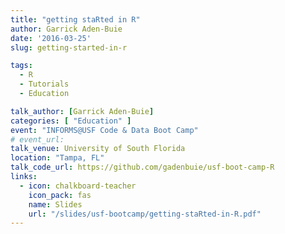 ```yaml
---
title: "getting staRted in R"
author: Garrick Aden-Buie
date: '2016-03-25'
slug: getting-started-in-r

tags:
  - R
  - Tutorials
  - Education

talk_author: [Garrick Aden-Buie]
categories: [ "Education" ]
event: "INFORMS@USF Code & Data Boot Camp"
# event_url:
talk_venue: University of South Florida
location: "Tampa, FL"
talk_code_url: https://github.com/gadenbuie/usf-boot-camp-R
links:
  - icon: chalkboard-teacher
    icon_pack: fas
    name: Slides
    url: "/slides/usf-bootcamp/getting-staRted-in-R.pdf"
---
```


